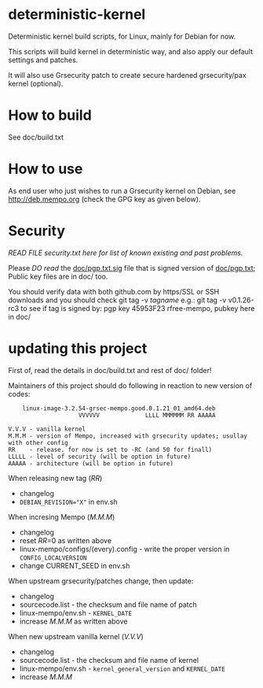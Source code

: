 deterministic-kernel
====================

Deterministic kernel build scripts, for Linux, mainly for Debian for now.

This scripts will build kernel in deterministic way, and also apply our default 
settings and patches. 

It will also use Grsecurity patch to create secure hardened grsecurity/pax kernel (optional).

How to build
====================
See doc/build.txt

How to use
====================
As end user who just wishes to run a Grsecurity kernel on Debian,
see http://deb.mempo.org (check the GPG key as given below).

Security
====================

_READ FILE security.txt here for list of known existing and past problems._

Please *DO read* the [doc/pgp.txt.sig](doc/pgp.txt.sig) file that is signed version of [doc/pgp.txt](doc/pgp.txt);
Public key files are in doc/ too.

You should verify data with both github.com by https/SSL or SSH downloads
and you should check git tag -v _tagname_ e.g.:   git tag -v v0.1.26-rc3
to see if tag is signed by: pgp key 45953F23 rfree-mempo, pubkey here in doc/


updating this project
====================

First of, read the details in doc/build.txt and rest of doc/ folder!

Maintainers of this project should do following in reaction to new version of codes:

```
    linux-image-3.2.54-grsec-mempo.good.0.1.21_01_amd64.deb
		            VVVVVV             LLLL MMMMMM RR AAAAA

V.V.V - vanilla kernel
M.M.M - version of Mempo, increased with grsecurity updates; usullay with other config
RR    - release. for now is set to -RC (and 50 for finall)
LLLLL - level of security (will be option in future)
AAAAA - architecture (will be option in future)
```

When releasing new tag (_RR_)
* changelog
* `DEBIAN_REVISION="X"` in env.sh

When incresing Mempo (_M.M.M_)
* changelog
* reset _RR_=0 as written above
* linux-mempo/configs/(every).config - write the proper version in `CONFIG_LOCALVERSION`
* change CURRENT_SEED in env.sh

When upstream grsecurity/patches change, then update:
* changelog
* sourcecode.list - the checksum and file name of patch
* linux-mempo/env.sh - `KERNEL_DATE`
* increase _M.M.M_ as written above

When new upstream vanilla kernel (_V.V.V_)
* changelog
* sourcecode.list - the checksum and file name of kernel
* linux-mempo/env.sh - `kernel_general_version` and `KERNEL_DATE`
* increase _M.M.M_

